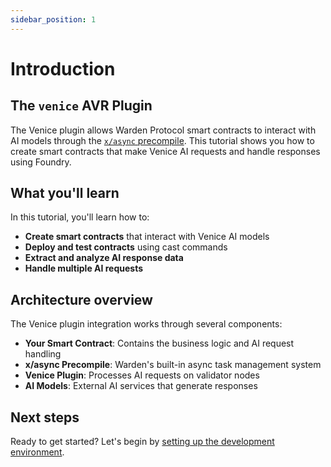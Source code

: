 ```yaml
---
sidebar_position: 1
---
```


# Introduction

## The `venice` AVR Plugin

The Venice plugin allows Warden Protocol smart contracts to interact with AI models through the [`x/async` precompile](../../precompiles/x-async). This tutorial shows you how to create smart contracts that make Venice AI requests and handle responses using Foundry.

## What you'll learn

In this tutorial, you'll learn how to:

- **Create smart contracts** that interact with Venice AI models
- **Deploy and test contracts** using cast commands
- **Extract and analyze AI response data**
- **Handle multiple AI requests**

## Architecture overview

The Venice plugin integration works through several components:

- **Your Smart Contract**: Contains the business logic and AI request handling
- **x/async Precompile**: Warden's built-in async task management system
- **Venice Plugin**: Processes AI requests on validator nodes
- **AI Models**: External AI services that generate responses

## Next steps

Ready to get started? Let's begin by [setting up the development environment](set-up-the-environment).
